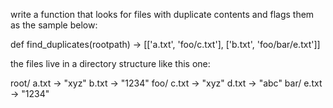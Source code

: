 write a function that looks for files with duplicate contents and flags them as the sample below:

def find_duplicates(rootpath)
-> [['a.txt', 'foo/c.txt'], ['b.txt', 'foo/bar/e.txt']]

the files live in a directory structure like this one:

root/
    a.txt -> "xyz"
    b.txt -> "1234"
    foo/
       c.txt -> "xyz"
       d.txt -> "abc"
       bar/
           e.txt -> "1234"